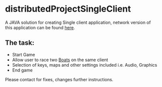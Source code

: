 # distributedProjectSingleClient
<p>A JAVA solution for creating Single client application, network version of this application can be found <a href="https://github.com/fabianfranklinhuffstead/distributedProjectNetwork">here</a>.</p>

<h2>The task: </h2>
<ul>
  <li>Start Game</li>
  <li>Allow user to race two <a href="https://github.com/fabianfranklinhuffstead/distributedProjectSingleClient/tree/master/src/mainImages/boatanimationimages">Boats</a> on the same client</li>
  <li>Selection of keys, maps and other settings included i.e. Audio, Graphics</li>
  <li>End game</li>
</ul>

<p>Please contact for fixes, changes further instructions.</p>

